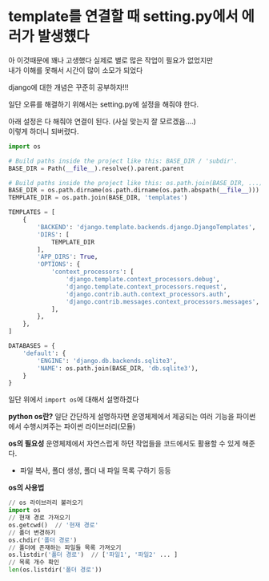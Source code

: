 # template를 연결할 때 setting.py에서 에러가 발생헀다

아 이것때문에 꽤나 고생했다 실제로 별로 많은 작업이 필요가 없었지만  
내가 이해를 못해서 시간이 많이 소모가 되었다

django에 대한 개념은 꾸준히 공부하자!!!

일단 오류를 해결하기 위해서는 setting.py에 설정을 해줘야 한다.

아래 설정은 다 해줘야 연결이 된다. (사실 맞는지 잘 모르겠음....)  
이렇게 하더니 되버렸다.

```python
import os

# Build paths inside the project like this: BASE_DIR / 'subdir'.
BASE_DIR = Path(__file__).resolve().parent.parent

# Build paths inside the project like this: os.path.join(BASE_DIR, ...)
BASE_DIR = os.path.dirname(os.path.dirname(os.path.abspath(__file__)))
TEMPLATE_DIR = os.path.join(BASE_DIR, 'templates')
```

```python
TEMPLATES = [
    {
        'BACKEND': 'django.template.backends.django.DjangoTemplates',
        'DIRS': [
            TEMPLATE_DIR
        ],
        'APP_DIRS': True,
        'OPTIONS': {
            'context_processors': [
                'django.template.context_processors.debug',
                'django.template.context_processors.request',
                'django.contrib.auth.context_processors.auth',
                'django.contrib.messages.context_processors.messages',
            ],
        },
    },
]
```

```python
DATABASES = {
    'default': {
        'ENGINE': 'django.db.backends.sqlite3',
        'NAME': os.path.join(BASE_DIR, 'db.sqlite3'),
    }
}
```

일단 위에서 `import os`에 대해서 설명하겠다

**python os란?**
일단 간단하게 설명하자면 운영체제에서 제공되는 여러 기능을 파이썬에서 수행시켜주는 파이썬 라이브러리(모듈)

**os의 필요성**
운영체제에서 자연스럽게 하던 작업들을 코드에서도 활용할 수 있게 해준다.

- 파일 복사, 폴더 생성, 폴더 내 파일 목록 구하기 등등

**os의 사용법**
```python
// os 라이브러리 불러오기
import os
// 현재 경로 가져오기
os.getcwd()  // '현재 경로'
// 폴더 변경하기
os.chdir('폴더 경로')
// 폴더에 존재하는 파일들 목록 가져오기
os.listdir('폴더 경로')  // ['파일1', '파일2' ... ]
// 목록 개수 확인
len(os.listdir('폴더 경로'))
```